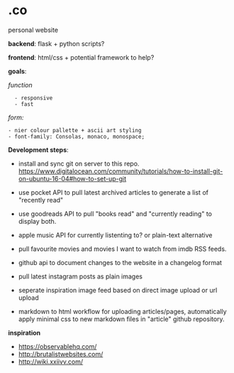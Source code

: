# .co
personal website

<b>backend</b>: flask + python scripts?

<b>frontend</b>: html/css + potential framework to help?

<b>goals</b>:
  
  <i>function</i>

      - responsive
      - fast

  <i>form:</i>

    - nier colour pallette + ascii art styling
    - font-family: Consolas, monaco, monospace;

<b>Development steps</b>:
  
  - install and sync git on server to this repo. https://www.digitalocean.com/community/tutorials/how-to-install-git-on-ubuntu-16-04#how-to-set-up-git
  
  - use pocket API to pull latest archived articles to generate a list of "recently read"
  
  - use goodreads API to pull "books read" and "currently reading" to display both.
  
  - apple music API for currently listenting to? or plain-text alternative
  
  - pull favourite movies and movies I want to watch from imdb RSS feeds.
  
  - github api to document changes to the website in a changelog format
  
  - pull latest instagram posts as plain images

  - seperate inspiration image feed based on direct image upload or url upload
  - markdown to html workflow for uploading articles/pages, automatically apply minimal css to new markdown files in "article" github repository.


<b>inspiration</b>
- https://observablehq.com/
- http://brutalistwebsites.com/
- http://wiki.xxiivv.com/
